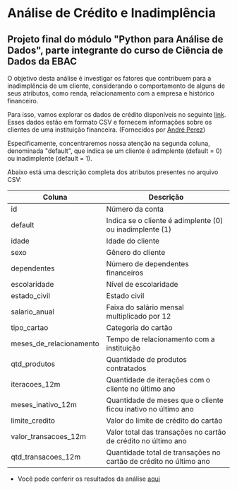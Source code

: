 # **Análise de Crédito e Inadimplência**

## Projeto final do módulo "Python para Análise de Dados", parte integrante do curso de Ciência de Dados da EBAC

O objetivo desta análise é investigar os fatores que contribuem para a inadimplência de um cliente, considerando o comportamento de alguns de seus atributos, como renda, relacionamento com a empresa e histórico financeiro.

Para isso, vamos explorar os dados de crédito disponíveis no seguinte [link](https://raw.githubusercontent.com/andre-marcos-perez/ebac-course-utils/develop/dataset/credito.csv). Esses dados estão em formato CSV e fornecem informações sobre os clientes de uma instituição financeira. (Fornecidos por [André Perez](https://www.linkedin.com/in/andremarcosperez/))

Especificamente, concentraremos nossa atenção na segunda coluna, denominada "default", que indica se um cliente é adimplente (default = 0) ou inadimplente (default = 1).

Abaixo está uma descrição completa dos atributos presentes no  arquivo CSV:

| Coluna  | Descrição |
| ------- | --------- |
| id      | Número da conta |
| default | Indica se o cliente é adimplente (0) ou inadimplente (1) |
| idade   | Idade do cliente |
| sexo    | Gênero do cliente |
| dependentes | Número de dependentes financeiros |
| escolaridade | Nível de escolaridade |
| estado_civil | Estado civil |
| salario_anual | Faixa do salário mensal multiplicado por 12 |
| tipo_cartao | Categoria do cartão |
| meses_de_relacionamento | Tempo de relacionamento com a instituição |
| qtd_produtos | Quantidade de produtos contratados |
| iteracoes_12m | Quantidade de iterações com o cliente no último ano |
| meses_inativo_12m | Quantidade de meses que o cliente ficou inativo no último ano |
| limite_credito | Valor do limite de crédito do cartão |
| valor_transacoes_12m | Valor total das transações no cartão de crédito no último ano |
| qtd_transacoes_12m | Quantidade total de transações no cartão de crédito no último ano |

- Você pode conferir os resultados da análise [aqui](https://github.com/vicentee148/Analise-de-Credito-e-Inadimplencia/blob/main/RESULTADOS.md)
